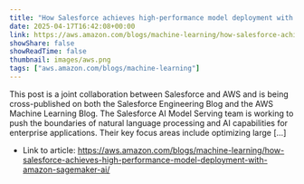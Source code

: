 ```yaml
---
title: "How Salesforce achieves high-performance model deployment with Amazon SageMaker AI"
date: 2025-04-17T16:42:08+00:00
link: https://aws.amazon.com/blogs/machine-learning/how-salesforce-achieves-high-performance-model-deployment-with-amazon-sagemaker-ai/
showShare: false
showReadTime: false
thumbnail: images/aws.png
tags: ["aws.amazon.com/blogs/machine-learning"]
---
```

This post is a joint collaboration between Salesforce and AWS and is being cross-published on both the Salesforce Engineering Blog and the AWS Machine Learning Blog. The Salesforce AI Model Serving team is working to push the boundaries of natural language processing and AI capabilities for enterprise applications. Their key focus areas include optimizing large […]

- Link to article: https://aws.amazon.com/blogs/machine-learning/how-salesforce-achieves-high-performance-model-deployment-with-amazon-sagemaker-ai/